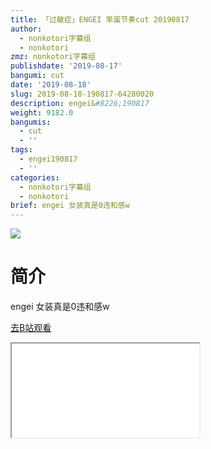```yaml
---
title: 「过敏症」ENGEI 笨蛋节奏cut 20190817
author:
  - nonkotori字幕组
  - nonkotori
zmz: nonkotori字幕组
publishdate: '2019-08-17'
bangumi: cut
date: '2019-08-18'
slug: 2019-08-18-190817-64280020
description: engei&#8226;190817
weight: 9182.0
bangumis:
  - cut
  - ''
tags:
  - engei190817
  - ''
categories:
  - nonkotori字幕组
  - nonkotori
brief: engei 女装真是0违和感w
---
```

![](https://raw.githubusercontent.com/tcgriffith/owaraisite/master/static/tmpimg/e9f13fae5f1eb32117de337c194d52122f5f4724.jpg.480.jpg)
# 简介  
engei
女装真是0违和感w  

[去B站观看](https://www.bilibili.com/video/av64280020/)
<div class ="resp-container"><iframe class="testiframe" src="//player.bilibili.com/player.html?aid=64280020"", scrolling="no", allowfullscreen="true" > </iframe></div> 
